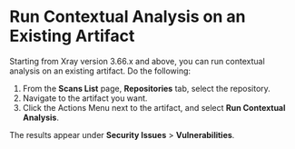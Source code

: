 # Run Contextual Analysis on an Existing Artifact

Starting from Xray version 3.66.x and above, you can run contextual analysis on an existing artifact. Do the following:

1. From the **Scans List** page, **Repositories** tab, select the repository.
2. Navigate to the artifact you want.
3. Click the Actions Menu next to the artifact, and select **Run Contextual Analysis**.

The results appear under **Security Issues** > **Vulnerabilities**.
